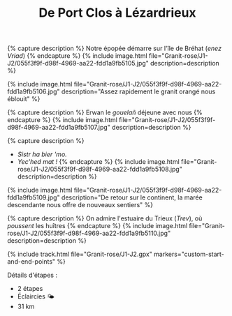 ﻿---
title: "De Port Clos à Lézardrieux"
permalink: /Granit-rose/J1-J2/
sidebar:
  nav: "granit_rose"
enable_tracks: true
---

{% capture description %}
Notre épopée démarre sur l'île de Bréhat (*enez Vriad*)
{% endcapture %}
{% include image.html file="Granit-rose/J1-J2/055f3f9f-d98f-4969-aa22-fdd1a9fb5105.jpg" description=description %}

{% include image.html file="Granit-rose/J1-J2/055f3f9f-d98f-4969-aa22-fdd1a9fb5106.jpg" description="Assez rapidement le granit orangé nous éblouit" %}

{% capture description %}
Erwan le *gouelañ* déjeune avec nous
{% endcapture %}
{% include image.html file="Granit-rose/J1-J2/055f3f9f-d98f-4969-aa22-fdd1a9fb5107.jpg" description=description %}

{% capture description %}
- *Sistr ha bier 'mo.*
- *Yec'hed mat !*
{% endcapture %}
{% include image.html file="Granit-rose/J1-J2/055f3f9f-d98f-4969-aa22-fdd1a9fb5108.jpg" description=description %}

{% include image.html file="Granit-rose/J1-J2/055f3f9f-d98f-4969-aa22-fdd1a9fb5109.jpg" description="De retour sur le continent, la marée descendante nous offre de nouveaux sentiers" %}

{% capture description %}
On admire l'estuaire du Trieux (*Trev*), où *poussent* les huîtres
{% endcapture %}
{% include image.html file="Granit-rose/J1-J2/055f3f9f-d98f-4969-aa22-fdd1a9fb5110.jpg" description=description %}

{% include track.html file="Granit-rose/J1-J2.gpx" markers="custom-start-and-end-points" %}
<script>
var boat = L.curve(
  [ 'M', [48.84067009203136, -3.003752483054996],
    'S', [48.830,-3.000], [48.822155892848969, -3.013238534331322] ],
  { color:'blue', dashArray: '1,14'} )
widgets['my-one-and-only-map'].track.addLayer(boat)
</script>

Détails d'étapes :
* 2 étapes
* Éclaircies :sun_behind_small_cloud:
* 31 km

